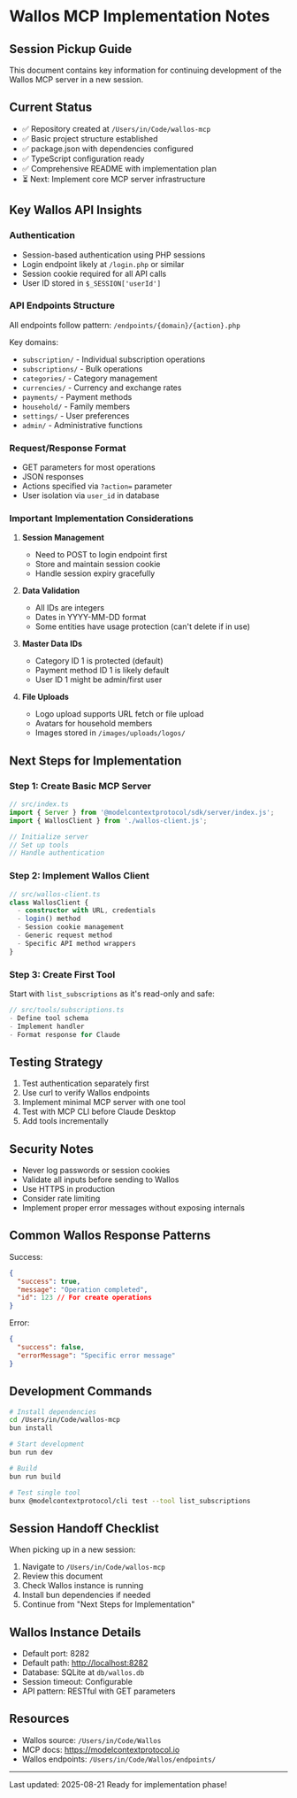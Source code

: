 # Wallos MCP Implementation Notes

## Session Pickup Guide

This document contains key information for continuing development of the Wallos
MCP server in a new session.

## Current Status

- ✅ Repository created at `/Users/in/Code/wallos-mcp`
- ✅ Basic project structure established
- ✅ package.json with dependencies configured
- ✅ TypeScript configuration ready
- ✅ Comprehensive README with implementation plan
- ⏳ Next: Implement core MCP server infrastructure

## Key Wallos API Insights

### Authentication

- Session-based authentication using PHP sessions
- Login endpoint likely at `/login.php` or similar
- Session cookie required for all API calls
- User ID stored in `$_SESSION['userId']`

### API Endpoints Structure

All endpoints follow pattern: `/endpoints/{domain}/{action}.php`

Key domains:

- `subscription/` - Individual subscription operations
- `subscriptions/` - Bulk operations
- `categories/` - Category management
- `currencies/` - Currency and exchange rates
- `payments/` - Payment methods
- `household/` - Family members
- `settings/` - User preferences
- `admin/` - Administrative functions

### Request/Response Format

- GET parameters for most operations
- JSON responses
- Actions specified via `?action=` parameter
- User isolation via `user_id` in database

### Important Implementation Considerations

1. **Session Management**
   - Need to POST to login endpoint first
   - Store and maintain session cookie
   - Handle session expiry gracefully

2. **Data Validation**
   - All IDs are integers
   - Dates in YYYY-MM-DD format
   - Some entities have usage protection (can't delete if in use)

3. **Master Data IDs**
   - Category ID 1 is protected (default)
   - Payment method ID 1 is likely default
   - User ID 1 might be admin/first user

4. **File Uploads**
   - Logo upload supports URL fetch or file upload
   - Avatars for household members
   - Images stored in `/images/uploads/logos/`

## Next Steps for Implementation

### Step 1: Create Basic MCP Server

```typescript
// src/index.ts
import { Server } from '@modelcontextprotocol/sdk/server/index.js';
import { WallosClient } from './wallos-client.js';

// Initialize server
// Set up tools
// Handle authentication
```

### Step 2: Implement Wallos Client

```typescript
// src/wallos-client.ts
class WallosClient {
  - constructor with URL, credentials
  - login() method
  - Session cookie management
  - Generic request method
  - Specific API method wrappers
}
```

### Step 3: Create First Tool

Start with `list_subscriptions` as it's read-only and safe:

```typescript
// src/tools/subscriptions.ts
- Define tool schema
- Implement handler
- Format response for Claude
```

## Testing Strategy

1. Test authentication separately first
2. Use curl to verify Wallos endpoints
3. Implement minimal MCP server with one tool
4. Test with MCP CLI before Claude Desktop
5. Add tools incrementally

## Security Notes

- Never log passwords or session cookies
- Validate all inputs before sending to Wallos
- Use HTTPS in production
- Consider rate limiting
- Implement proper error messages without exposing internals

## Common Wallos Response Patterns

Success:

```json
{
  "success": true,
  "message": "Operation completed",
  "id": 123 // For create operations
}
```

Error:

```json
{
  "success": false,
  "errorMessage": "Specific error message"
}
```

## Development Commands

```bash
# Install dependencies
cd /Users/in/Code/wallos-mcp
bun install

# Start development
bun run dev

# Build
bun run build

# Test single tool
bunx @modelcontextprotocol/cli test --tool list_subscriptions
```

## Session Handoff Checklist

When picking up in a new session:

1. Navigate to `/Users/in/Code/wallos-mcp`
2. Review this document
3. Check Wallos instance is running
4. Install bun dependencies if needed
5. Continue from "Next Steps for Implementation"

## Wallos Instance Details

- Default port: 8282
- Default path: <http://localhost:8282>
- Database: SQLite at `db/wallos.db`
- Session timeout: Configurable
- API pattern: RESTful with GET parameters

## Resources

- Wallos source: `/Users/in/Code/Wallos`
- MCP docs: <https://modelcontextprotocol.io>
- Wallos endpoints: `/Users/in/Code/Wallos/endpoints/`

---

Last updated: 2025-08-21
Ready for implementation phase!
